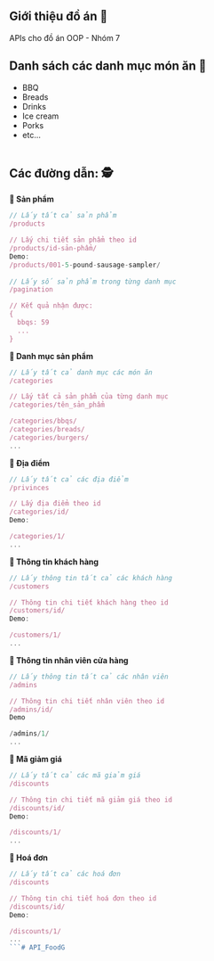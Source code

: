 ## **Giới thiệu đồ án 🍺**

APIs cho đồ án OOP - Nhóm 7
<br />

## **Danh sách các danh mục món ăn 🍔**

- BBQ
- Breads
- Drinks
- Ice cream
- Porks
- etc...
  <br />
  <br />

## **Các đường dẫn: 🕵️**



**🍣 Sản phẩm**

```js
// Lấy tất cả sản phẩm
/products

// Lấy chi tiết sản phẩm theo id
/products/id-sản-phẩm/
Demo:
/products/001-5-pound-sausage-sampler/
    
// Lấy số sản phẩm trong từng danh mục
/pagination

// Kết quả nhận được:
{
  bbqs: 59
  ...
}
```

**🍻 Danh mục sản phẩm**

```js
// Lấy tất cả danh mục các món ăn
/categories

// Lấy tất cả sản phẩm của từng danh mục
/categories/tên_sản_phẩm

/categories/bbqs/
/categories/breads/
/categories/burgers/
...
```


**🍻 Địa điểm**

```js
// Lấy tất cả các địa điểm
/privinces

// Lấy địa điểm theo id
/categories/id/
Demo:

/categories/1/
...
```


**🍻 Thông tin khách hàng**

```js
// Lấy thông tin tất cả các khách hàng
/customers

// Thông tin chi tiết khách hàng theo id
/customers/id/
Demo:

/customers/1/
...
```


**🍻 Thông tin nhân viên cửa hàng**

```js
// Lấy thông tin tất cả các nhân viên
/admins

// Thông tin chi tiết nhân viên theo id
/admins/id/
Demo

/admins/1/
...
```


**🍻 Mã giảm giá**

```js
// Lấy tất cả các mã giảm giá
/discounts

// Thông tin chi tiết mã giảm giá theo id
/discounts/id/
Demo:

/discounts/1/
...
```


**🍻 Hoá đơn**

```js
// Lấy tất cả các hoá đơn
/discounts

// Thông tin chi tiết hoá đơn theo id
/discounts/id/
Demo:

/discounts/1/
...
```# API_FoodG
